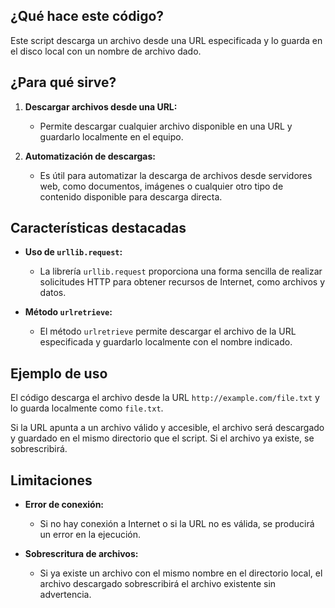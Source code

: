 ## ¿Qué hace este código?

Este script descarga un archivo desde una URL especificada y lo guarda en el disco local con un nombre de archivo dado.

## ¿Para qué sirve?

1. **Descargar archivos desde una URL:**
   - Permite descargar cualquier archivo disponible en una URL y guardarlo localmente en el equipo.

2. **Automatización de descargas:**
   - Es útil para automatizar la descarga de archivos desde servidores web, como documentos, imágenes o cualquier otro tipo de contenido disponible para descarga directa.

## Características destacadas

- **Uso de `urllib.request`:**
   - La librería `urllib.request` proporciona una forma sencilla de realizar solicitudes HTTP para obtener recursos de Internet, como archivos y datos.

- **Método `urlretrieve`:**
   - El método `urlretrieve` permite descargar el archivo de la URL especificada y guardarlo localmente con el nombre indicado.

## Ejemplo de uso

El código descarga el archivo desde la URL `http://example.com/file.txt` y lo guarda localmente como `file.txt`.

Si la URL apunta a un archivo válido y accesible, el archivo será descargado y guardado en el mismo directorio que el script. Si el archivo ya existe, se sobrescribirá.

## Limitaciones

- **Error de conexión:**
   - Si no hay conexión a Internet o si la URL no es válida, se producirá un error en la ejecución.

- **Sobrescritura de archivos:**
   - Si ya existe un archivo con el mismo nombre en el directorio local, el archivo descargado sobrescribirá el archivo existente sin advertencia.